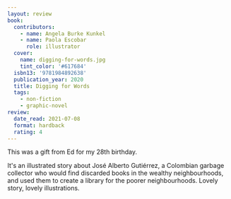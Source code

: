 ```yaml
---
layout: review
book:
  contributors:
    - name: Angela Burke Kunkel
    - name: Paola Escobar
      role: illustrator
  cover:
    name: digging-for-words.jpg
    tint_color: '#617684'
  isbn13: '9781984892638'
  publication_year: 2020
  title: Digging for Words
  tags:
    - non-fiction
    - graphic-novel
review:
  date_read: 2021-07-08
  format: hardback
  rating: 4
---
```


This was a gift from Ed for my 28th birthday.

It's an illustrated story about José Alberto Gutiérrez, a Colombian garbage collector who would find discarded books in the wealthy neighbourhoods, and used them to create a library for the poorer neighbourhoods.
Lovely story, lovely illustrations.
